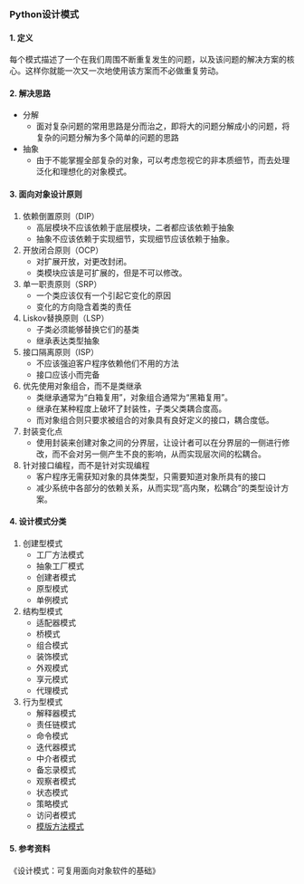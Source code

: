### Python设计模式

#### 1. 定义

每个模式描述了一个在我们周围不断重复发生的问题，以及该问题的解决方案的核心。这样你就能一次又一次地使用该方案而不必做重复劳动。



#### 2. 解决思路

+ 分解
    + 面对复杂问题的常用思路是分而治之，即将大的问题分解成小的问题，将复杂的问题分解为多个简单的问题的思路
+ 抽象
    + 由于不能掌握全部复杂的对象，可以考虑忽视它的非本质细节，而去处理泛化和理想化的对象模式。

#### 3. 面向对象设计原则

1. 依赖倒置原则（DIP）
    + 高层模块不应该依赖于底层模块，二者都应该依赖于抽象
    + 抽象不应该依赖于实现细节，实现细节应该依赖于抽象。
2. 开放闭合原则（OCP）
    + 对扩展开放，对更改封闭。
    + 类模块应该是可扩展的，但是不可以修改。
3. 单一职责原则（SRP）
    + 一个类应该仅有一个引起它变化的原因
    + 变化的方向隐含着类的责任
4. Liskov替换原则（LSP）
    + 子类必须能够替换它们的基类
    + 继承表达类型抽象
5. 接口隔离原则（ISP）
    + 不应该强迫客户程序依赖他们不用的方法
    + 接口应该小而完备
6. 优先使用对象组合，而不是类继承
    + 类继承通常为“白箱复用”，对象组合通常为“黑箱复用”。
    + 继承在某种程度上破坏了封装性，子类父类耦合度高。
    + 而对象组合则只要求被组合的对象具有良好定义的接口，耦合度低。
7. 封装变化点
    + 使用封装来创建对象之间的分界层，让设计者可以在分界层的一侧进行修改，而不会对另一侧产生不良的影响，从而实现层次间的松耦合。
8. 针对接口编程，而不是针对实现编程
    + 客户程序无需获知对象的具体类型，只需要知道对象所具有的接口
    + 减少系统中各部分的依赖关系，从而实现“高内聚，松耦合”的类型设计方案。



#### 4. 设计模式分类

1. 创建型模式
    + 工厂方法模式
    + 抽象工厂模式
    + 创建者模式
    + 原型模式
    + 单例模式
2. 结构型模式
    + 适配器模式
    + 桥模式
    + 组合模式
    + 装饰模式
    + 外观模式
    + 享元模式
    + 代理模式
3. 行为型模式
    + 解释器模式
    + 责任链模式
    + 命令模式
    + 迭代器模式
    + 中介者模式
    + 备忘录模式
    + 观察者模式
    + 状态模式
    + 策略模式
    + 访问者模式
    + [模版方法模式](https://github.com/lidianxiang/Design_Pattern_With_Python/blob/master/%E6%A8%A1%E7%89%88%E6%96%B9%E6%B3%95%E6%A8%A1%E5%BC%8F/%E6%A8%A1%E7%89%88%E6%96%B9%E6%B3%95%E6%A8%A1%E5%BC%8F.md)



#### 5. 参考资料

《设计模式：可复用面向对象软件的基础》

